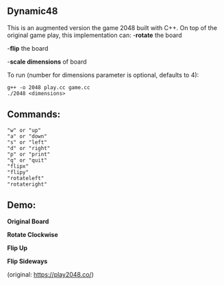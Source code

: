 ## Dynamic48

This is an augmented version the game 2048 built with C++. On top of the original game play, this implementation can:
-**rotate** the board

-**flip** the board

-**scale dimensions** of board

To run (number for dimensions parameter is optional, defaults to 4):
```
g++ -o 2048 play.cc game.cc
./2048 <dimensions>
```

## Commands:
```
"w" or "up"
"a" or "down"
"s" or "left"
"d" or "right"
"p" or "print"
"q" or "quit"
"flipx"
"flipy"
"rotateleft"
"rotateright"
```

## Demo:
**Original Board**

**Rotate Clockwise**

**Flip Up**

**Flip Sideways**

(original: https://play2048.co/)
